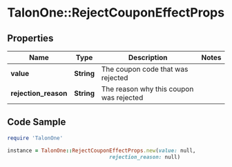 # TalonOne::RejectCouponEffectProps

## Properties

Name | Type | Description | Notes
------------ | ------------- | ------------- | -------------
**value** | **String** | The coupon code that was rejected | 
**rejection_reason** | **String** | The reason why this coupon was rejected | 

## Code Sample

```ruby
require 'TalonOne'

instance = TalonOne::RejectCouponEffectProps.new(value: null,
                                 rejection_reason: null)
```


